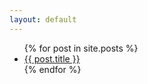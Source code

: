 ```yaml
---
layout: default
---
```

<ul>
    {% for post in site.posts %}
        <li>
           <a href="{{ post.url }}"> {{ post.title }}</a> 
        </li>
    {% endfor %}
</ul>
